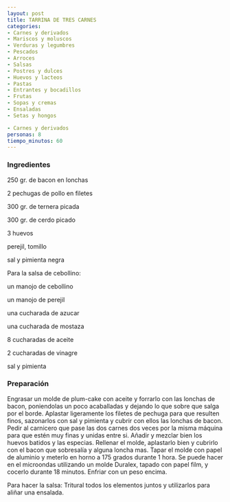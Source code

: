 ```yaml
---
layout: post
title: TARRINA DE TRES CARNES
categories:
- Carnes y derivados
- Mariscos y moluscos
- Verduras y legumbres
- Pescados
- Arroces
- Salsas
- Postres y dulces
- Huevos y lacteos
- Pastas
- Entrantes y bocadillos
- Frutas
- Sopas y cremas
- Ensaladas
- Setas y hongos

- Carnes y derivados
personas: 8 
tiempo_minutos: 60 
---
```

<h3>Ingredientes</h3>
250 gr. de bacon en lonchas

2 pechugas de pollo en filetes

300 gr. de ternera picada

300 gr. de cerdo picado

3 huevos

perejil, tomillo

sal y pimienta negra

Para la salsa de cebollino:

un manojo de cebollino

un manojo de perejil

una cucharada de azucar

una cucharada de mostaza

8 cucharadas de aceite

2 cucharadas de vinagre

sal y pimienta

<h3>Preparación</h3>
Engrasar un molde de plum-cake con aceite y forrarlo con las lonchas de bacon, poniendolas un poco acaballadas y dejando lo que sobre que salga por el borde. Aplastar ligeramente los filetes de pechuga para que resulten finos, sazonarlos con sal y pimienta y cubrir con ellos las lonchas de bacon. Pedir al carnicero que pase las dos carnes dos veces por la misma máquina para que estén muy finas y unidas entre si. Añadir y mezclar bien los huevos batidos y las especias. Rellenar el molde, aplastarlo bien y cubrirlo con el bacon que sobresalía y alguna loncha mas. Tapar el molde con papel de aluminio y meterlo en horno a 175 grados durante 1 hora. Se puede hacer en el microondas utilizando un molde Duralex, tapado con papel film, y cocerlo durante 18 minutos. Enfriar con un peso encima.

Para hacer la salsa: Tritural todos los elementos juntos y utilizarlos para aliñar una ensalada.

